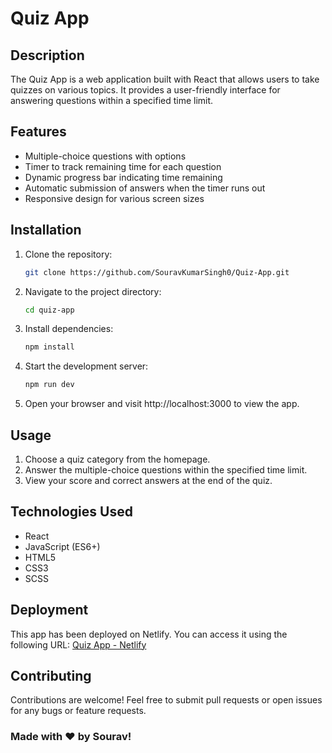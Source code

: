 # Quiz App

## Description

The Quiz App is a web application built with React that allows users to take quizzes on various topics. It provides a user-friendly interface for answering questions within a specified time limit.

## Features

- Multiple-choice questions with options
- Timer to track remaining time for each question
- Dynamic progress bar indicating time remaining
- Automatic submission of answers when the timer runs out
- Responsive design for various screen sizes

## Installation

1. Clone the repository:

    ```bash
    git clone https://github.com/SouravKumarSingh0/Quiz-App.git
    ```

2. Navigate to the project directory:

    ```bash
    cd quiz-app
    ```

3. Install dependencies:

    ```bash
    npm install
    ```

4. Start the development server:

    ```bash
    npm run dev
    ```

5. Open your browser and visit http://localhost:3000 to view the app.

## Usage

1. Choose a quiz category from the homepage.
2. Answer the multiple-choice questions within the specified time limit.
3. View your score and correct answers at the end of the quiz.

## Technologies Used

- React
- JavaScript (ES6+)
- HTML5
- CSS3
- SCSS

## Deployment
This app has been deployed on Netlify. You can access it using the following URL: 
[Quiz App - Netlify](https://sourav-quiz-app.netlify.app/)


## Contributing

Contributions are welcome! Feel free to submit pull requests or open issues for any bugs or feature requests.

### Made with ❤️ by Sourav!
